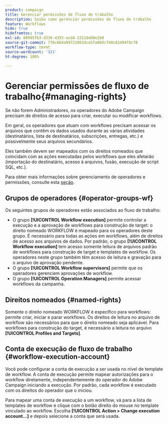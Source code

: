 ```yaml
---
product: campaign
title: Gerenciar permissões de fluxo de trabalho
description: Saiba como gerenciar permissões de fluxo de trabalho
feature: Workflows
hide: true
hidefromtoc: true
exl-id: 88995fb3-d336-4355-acd4-33118dd0e2b0
source-git-commit: 776c664a99721063dce5fa003cf40c81d94f8c78
workflow-type: tm+mt
source-wordcount: '321'
ht-degree: 100%

---
```


# Gerenciar permissões de fluxo de trabalho{#managing-rights}



Se não forem Administradores, os operadores do Adobe Campaign precisam de direitos de acesso para criar, executar ou modificar workflows.

Em geral, os operadores que atuam com workflows precisam acessar os arquivos que contêm os dados usados durante as várias atividades (destinatários, lista de destinatários, subscrições, entregas, etc.) e possivelmente seus arquivos secundários.

Eles também devem ser mapeados com os direitos nomeados que coincidam com as ações executadas pelos workflows que eles afetarão (importação do destinatário, acesso à arquivos, fusão, execução de script SQL, etc.).

Para obter mais informações sobre gerenciamento de operadores e permissões, consulte esta [seção](../../platform/using/access-management.md).

## Grupos de operadores {#operator-groups-wf}

Os seguintes grupos de operadores estão associados ao fluxo de trabalho:

* O grupo **[!UICONTROL Workflow execution]** permite controlar a execução e a aprovação de workflows para construção de target: o direito nomeado WORKFLOW é mapeado para os operadores deste grupo. É necessário para todas as ações em workflows, além de direitos de acesso aos arquivos de dados. Por padrão, o grupo **[!UICONTROL Workflow execution]** tem acesso somente leitura de arquivos padrão de workflows para construção de target e templates de workflow. Os operadores neste grupo também têm acesso de leitura e gravação para o arquivo de aprovação pendente.
* O grupo **[!UICONTROL Workflow supervisors]** permite que os operadores gerenciem aprovações de workflow.
* O grupo **[!UICONTROL Operation Managers]** permite acessar workflows da campanha.

## Direitos nomeados {#named-rights}

Somente o direito nomeado WORKFLOW é específico para workflows: permite criar, iniciar e parar workflows. Os direitos de leitura no arquivo de workflow são necessários para que o direito nomeado seja aplicável. Para workflows para construção do target, é necessário a leitura no arquivo **[!UICONTROL Profiles and Targets]**.

## Conta de execução de fluxo de trabalho {#workflow-execution-account}

Você pode configurar a conta de execução a ser usada no nível de template de workflow. A conta de execução permite mapear autorizações para o workflow diretamente, independentemente do operador do Adobe Campaign iniciando a execução. Por padrão, cada workflow é executado com os direitos do operador que o iniciou.

Para mapear uma conta de execução a um workflow, vá para a lista de templates de workflow e clique com o botão direito do mouse no template vinculado ao workflow. Escolha **[!UICONTROL Action > Change execution account...]** e depois selecione a conta que será usada.
